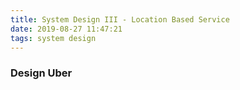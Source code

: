 ```yaml
---
title: System Design III - Location Based Service
date: 2019-08-27 11:47:21
tags: system design
---
```


### Design Uber

### 
